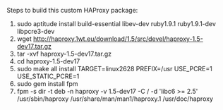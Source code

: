 Steps to build this custom HAProxy package:

1. sudo aptitude install build-essential libev-dev ruby1.9.1 ruby1.9.1-dev libpcre3-dev
2. wget http://haproxy.1wt.eu/download/1.5/src/devel/haproxy-1.5-dev17.tar.gz
3. tar -xvf haproxy-1.5-dev17.tar.gz
4. cd haproxy-1.5-dev17
5. sudo make all install TARGET=linux2628 PREFIX=/usr USE_PCRE=1 USE_STATIC_PCRE=1
6. sudo gem install fpm
7. fpm -s dir -t deb -n haproxy -v 1.5-dev17 -C / -d 'libc6 >= 2.5' /usr/sbin/haproxy /usr/share/man/man1/haproxy.1 /usr/doc/haproxy
